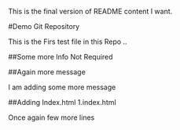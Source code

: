 This is the final version of README content I want.


#Demo Git Repository

This is the Firs test file in this Repo ..


##Some more Info
Not Required


##Again more message

I am adding some more message 

##Adding Index.html
1.index.html

Once again few more lines 


